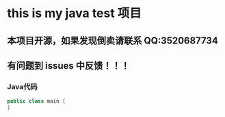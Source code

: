 # this is my java test 项目

## 本项目开源，如果发现倒卖请联系 QQ:3520687734

## 有问题到 issues 中反馈！！！

### Java代码
```java
public class main {
}
```